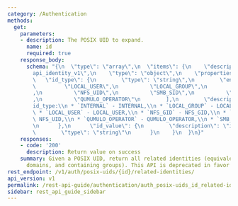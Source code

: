 ```yaml
---
category: /Authentication
methods:
  get:
    parameters:
    - description: The POSIX UID to expand.
      name: id
      required: true
    response_body:
      schema: "{\n  \"type\": \"array\",\n  \"items\": {\n    \"description\": \"\
        api_identity_v1\",\n    \"type\": \"object\",\n    \"properties\": {\n   \
        \   \"id_type\": {\n        \"type\": \"string\",\n        \"enum\": [\n \
        \         \"LOCAL_USER\",\n          \"LOCAL_GROUP\",\n          \"NFS_GID\"\
        ,\n          \"NFS_UID\",\n          \"SMB_SID\",\n          \"INTERNAL\"\
        ,\n          \"QUMULO_OPERATOR\"\n        ],\n        \"description\": \"\
        id_type:\\n * `INTERNAL` - INTERNAL,\\n * `LOCAL_GROUP` - LOCAL_GROUP,\\n\
        \ * `LOCAL_USER` - LOCAL_USER,\\n * `NFS_GID` - NFS_GID,\\n * `NFS_UID` -\
        \ NFS_UID,\\n * `QUMULO_OPERATOR` - QUMULO_OPERATOR,\\n * `SMB_SID` - SMB_SID\"\
        \n      },\n      \"id_value\": {\n        \"description\": \"id_value\",\n\
        \        \"type\": \"string\"\n      }\n    }\n  }\n}"
    responses:
    - code: '200'
      description: Return value on success
    summary: Given a POSIX UID, return all related identities (equivalents in other
      domains, and containing groups). This API is deprecated in favor of /v1/identity/expand
rest_endpoint: /v1/auth/posix-uids/{id}/related-identities/
api_version: v1
permalink: /rest-api-guide/authentication/auth_posix-uids_id_related-identities.html
sidebar: rest_api_guide_sidebar
---
```


